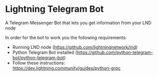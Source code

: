 # Lightning Telegram Bot
A Telegram Messenger Bot that lets you get information from your LND node

In order for the bot to work you the following requirements:
- Running LND node (https://github.com/lightningnetwork/lnd)
- Python Telegram Bot installed (https://github.com/python-telegram-bot/python-telegram-bot)
- Follow these instructions: https://dev.lightning.community/guides/python-grpc
